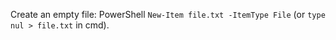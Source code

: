 Create an empty file: PowerShell `New-Item file.txt -ItemType File` (or `type nul > file.txt` in cmd).



